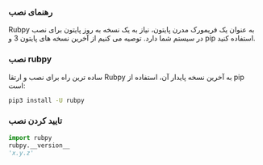 ### رهنمای نصب


Rubpy به عنوان یک فریمورک مدرن پایتون، نیاز به یک نسخه به روز پایتون برای نصب در سیستم شما دارد. توصیه می کنیم از آخرین نسخه های پایتون 3 و pip استفاده کنید.




### نصب rubpy

ساده ترین راه برای نصب و ارتقا Rubpy به آخرین نسخه پایدار آن، استفاده از pip است:


```bash
pip3 install -U rubpy
```


### تایید کردن نصب

```python
import rubpy
rubpy.__version__
'x.y.z'
```

